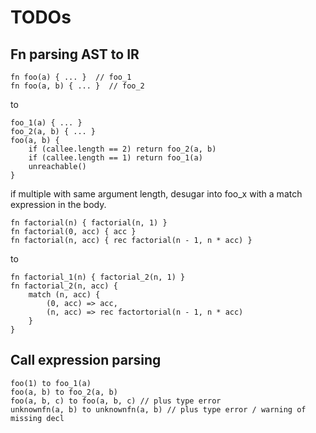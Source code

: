 # TODOs

## Fn parsing AST to IR

```
fn foo(a) { ... }  // foo_1
fn foo(a, b) { ... }  // foo_2
```

to

```
foo_1(a) { ... }
foo_2(a, b) { ... }
foo(a, b) {
    if (callee.length == 2) return foo_2(a, b)
    if (callee.length == 1) return foo_1(a)
    unreachable()
}
```

if multiple with same argument length, desugar into foo_x with a match
expression in the body.

```
fn factorial(n) { factorial(n, 1) }
fn factorial(0, acc) { acc }
fn factorial(n, acc) { rec factorial(n - 1, n * acc) }
```

to

```
fn factorial_1(n) { factorial_2(n, 1) }
fn factorial_2(n, acc) {
    match (n, acc) {
        (0, acc) => acc,
        (n, acc) => rec factortorial(n - 1, n * acc)
    }
}
```

## Call expression parsing

```
foo(1) to foo_1(a)
foo(a, b) to foo_2(a, b)
foo(a, b, c) to foo(a, b, c) // plus type error
unknownfn(a, b) to unknownfn(a, b) // plus type error / warning of missing decl
```
